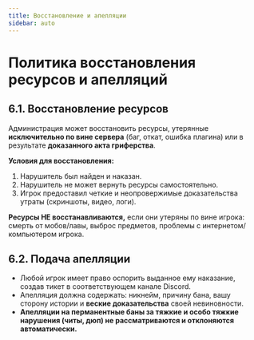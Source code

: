 ```yaml
---
title: Восстановление и апелляции
sidebar: auto
---
```


# Политика восстановления ресурсов и апелляций

## 6.1. Восстановление ресурсов

Администрация может восстановить ресурсы, утерянные **исключительно по вине сервера** (баг, откат, ошибка плагина) или в результате **доказанного акта гриферства**.

**Условия для восстановления:**

1.  Нарушитель был найден и наказан.
2.  Нарушитель не может вернуть ресурсы самостоятельно.
3.  Игрок предоставил четкие и неопровержимые доказательства утраты (скриншоты, видео, логи).

**Ресурсы НЕ восстанавливаются,** если они утеряны по вине игрока: смерть от мобов/лавы, выброс предметов, проблемы с интернетом/компьютером игрока.

## 6.2. Подача апелляции

*   Любой игрок имеет право оспорить выданное ему наказание, создав тикет в соответствующем канале Discord.
*   Апелляция должна содержать: никнейм, причину бана, вашу сторону истории и **веские доказательства** своей невиновности.
*   **Апелляции на перманентные баны за тяжкие и особо тяжкие нарушения (читы, дюп) не рассматриваются и отклоняются автоматически.**